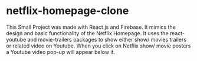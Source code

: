 # netflix-homepage-clone
This Small Project was made with React.js and Firebase. It mimics the design and basic functionality of the Netflix Homepage. It uses the react-youtube and movie-trailers packages to show either show/ movies trailers or related video on Youtube. When you click on Netflix show/ movie posters a Youtube video pop-up will appear below it.  
